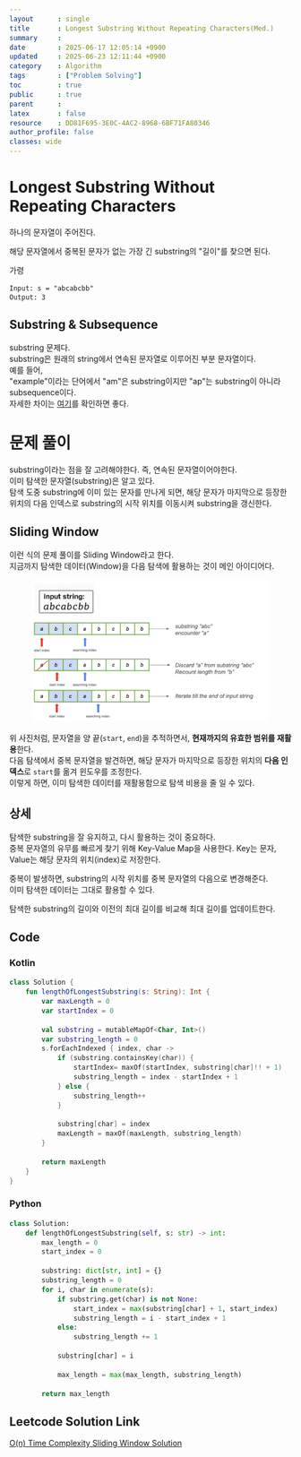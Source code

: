 ```yaml
---
layout      : single
title       : Longest Substring Without Repeating Characters(Med.)
summary     : 
date        : 2025-06-17 12:05:14 +0900
updated     : 2025-06-23 12:11:44 +0900
category    : Algorithm
tags        : ["Problem Solving"]
toc         : true
public      : true
parent      : 
latex       : false
resource    : DD81F695-3E0C-4AC2-8968-6BF71FA80346
author_profile: false
classes: wide
---
```


# Longest Substring Without Repeating Characters
하나의 문자열이 주어진다.

해당 문자열에서 중복된 문자가 없는 가장 긴 substring의 "길이"를 찾으면 된다.


가령
```
Input: s = "abcabcbb"
Output: 3
```

## Substring & Subsequence
substring 문제다.  
substring은 원래의 string에서 연속된 문자열로 이루어진 부분 문자열이다.  
예를 들어,   
"example"이라는 단어에서 "am"은 substring이지만 "ap"는 substring이 아니라 subsequence이다.  
자세한 차이는 [여기](https://www.geeksforgeeks.org/dsa/string-subsequence-substring/)를 확인하면 좋다.  



# 문제 풀이
substring이라는 점을 잘 고려해야한다. 즉, 연속된 문자열이어야한다.  
이미 탐색한 문자열(substring)은 알고 있다.  
탐색 도중 substring에 이미 있는 문자를 만나게 되면, 해당 문자가 마지막으로 등장한 위치의 다음 인덱스로 substring의 시작 위치를 이동시켜 substring을 갱신한다.  

## Sliding Window
이런 식의 문제 풀이를 Sliding Window라고 한다.  
지금까지 탐색한 데이터(Window)을 다음 탐색에 활용하는 것이 메인 아이디어다.  

<figure>
 <img src="/assets/images/LongestSubstringWithoutRepeatingCharacters/slidingwindow.png">  
</figure>


위 사진처럼, 문자열을 양 끝(`start`, `end`)을 추적하면서, **현재까지의 유효한 범위를 재활용**한다.  
다음 탐색에서 중복 문자열을 발견하면, 해당 문자가 마지막으로 등장한 위치의 **다음 인덱스**로 `start`를 옮겨 윈도우를 조정한다.   
이렇게 하면, 이미 탐색한 데이터를 재활용함으로 탐색 비용을 줄 일 수 있다.  

## 상세  
탐색한 substring을 잘 유지하고, 다시 활용하는 것이 중요하다.  
중복 문자열의 유무를 빠르게 찾기 위해 Key-Value Map을 사용한다. Key는 문자, Value는 해당 문자의 위치(index)로 저장한다.  

중복이 발생하면, substring의 시작 위치를 중복 문자열의 다음으로 변경해준다.  
이미 탐색한 데이터는 그대로 활용할 수 있다.  

탐색한 substring의 길이와 이전의 최대 길이를 비교해 최대 길이를 업데이트한다.  


## Code
### Kotlin
```kotlin
class Solution {
    fun lengthOfLongestSubstring(s: String): Int {
        var maxLength = 0 
        var startIndex = 0

        val substring = mutableMapOf<Char, Int>()
        var substring_length = 0
        s.forEachIndexed { index, char ->
            if (substring.containsKey(char)) {
                startIndex= maxOf(startIndex, substring[char]!! + 1)
                substring_length = index - startIndex + 1
            } else {
                substring_length++
            }

            substring[char] = index
            maxLength = maxOf(maxLength, substring_length)
        }

        return maxLength
    }
}
```

### Python
```python
class Solution:
    def lengthOfLongestSubstring(self, s: str) -> int:
        max_length = 0
        start_index = 0

        substring: dict[str, int] = {}
        substring_length = 0
        for i, char in enumerate(s):
            if substring.get(char) is not None:
                start_index = max(substring[char] + 1, start_index)
                substring_length = i - start_index + 1
            else:
                substring_length += 1

            substring[char] = i

            max_length = max(max_length, substring_length)

        return max_length
```

## Leetcode Solution Link
[O(n) Time Complexity Sliding Window Solution](https://leetcode.com/problems/longest-substring-without-repeating-characters/solutions/6852496/on-time-complexity-sliding-window-soluti-jhgd)
